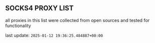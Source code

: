 ## SOCKS4 PROXY LIST

all proxies in this list were collected from open sources and tested for functionality

last update: `2025-01-12 19:36:25.484887+00:00`